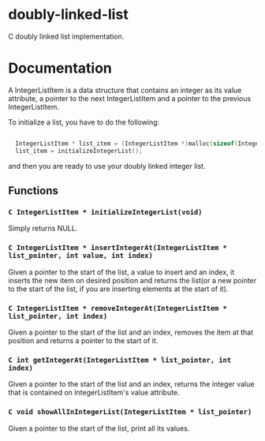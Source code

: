 # doubly-linked-list
C doubly linked list implementation.

# Documentation

  A IntegerListItem is a data structure that contains an integer as its value attribute, a pointer to the next IntegerListItem and a pointer to the previous IntegerListItem.
  
  To initialize a list, you have to do the following:

```C

  IntegerListItem * list_item = (IntegerListItem *)malloc(sizeof(IntegerListItem));
  list_item = initializeIntegerList();

````

and then you are ready to use your doubly linked integer list.

## Functions

### ```C IntegerListItem * initializeIntegerList(void)```
Simply returns NULL.

### ```C IntegerListItem * insertIntegerAt(IntegerListItem * list_pointer, int value, int index)```
Given a pointer to the start of the list, a value to insert and an index, it inserts the new item on desired position and returns the list(or a new pointer to the start of the list, if you are inserting elements at the start of it).

### ```C IntegerListItem * removeIntegerAt(IntegerListItem * list_pointer, int index)```
Given a pointer to the start of the list and an index, removes the item at that position and returns a pointer to the start of it.

### ```C int getIntegerAt(IntegerListItem * list_pointer, int index)```
Given a pointer to the start of the list and an index, returns the integer value that is contained on IntegerListItem's value attribute.

### ```C void showAllInIntegerList(IntegerListItem * list_pointer)```
Given a pointer to the start of the list, print all its values.
